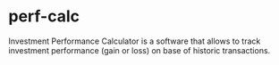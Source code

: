 # perf-calc

Investment Performance Calculator is a software that allows to track investment performance (gain or loss) on base of historic transactions.
